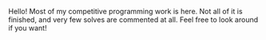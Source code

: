 Hello! Most of my competitive programming work is here. Not all of it is finished, and
very few solves are commented at all. Feel free to look around if you want!
